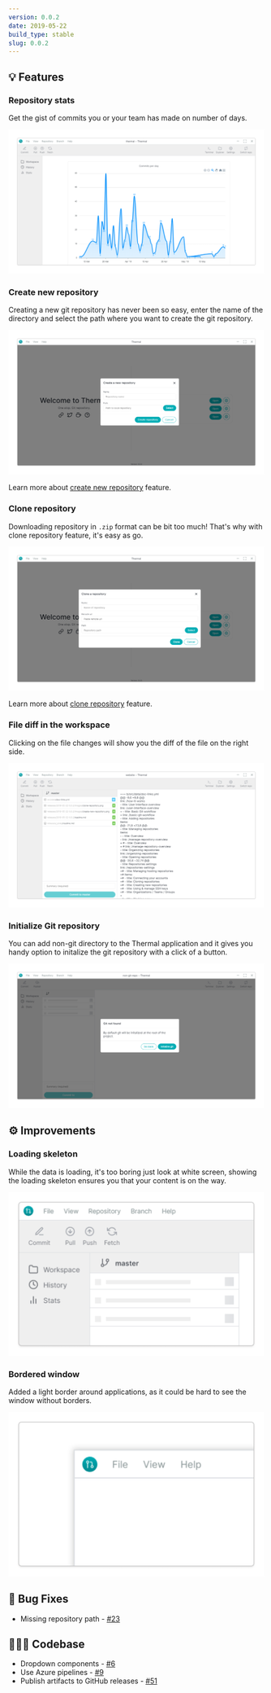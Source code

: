 ```yaml
---
version: 0.0.2
date: 2019-05-22
build_type: stable
slug: 0.0.2
---
```


## 💡 Features

### Repository stats

Get the gist of commits you or your team has made on number of days.

![Repository stats](./images/repository-stats.png)

### Create new repository

Creating a new git repository has never been so easy, enter the name of the directory and select the path where you want to create the git repository.

![Create new repository](./images/create-new-repository.png)

Learn more about [create new repository](/docs/create-repository) feature.

### Clone repository

Downloading repository in `.zip` format can be bit too much! That's why with clone repository feature, it's easy as go.

![Clone repository](./images/clone-repository.png)

Learn more about [clone repository](/docs/clone-repository) feature.

### File diff in the workspace

Clicking on the file changes will show you the diff of the file on the right side.

![File diff in workspace](./images/file-diff-in-workspace.png)

### Initialize Git repository

You can add non-git directory to the Thermal application and it gives you handy option to initalize the git repository with a click of a button.

![Initialize Git repository](./images/initialize-git-repository.png)

## ⚙ Improvements

### Loading skeleton

While the data is loading, it's too boring just look at white screen, showing the loading skeleton ensures you that your content is on the way.

![Loading skeleton](./images/loading-skeleton.png)

### Bordered window

Added a light border around applications, as it could be hard to see the window without borders.

![Bordered window](./images/bordered-window.png)

## 🐞 Bug Fixes

- Missing repository path - [#23](https://github.com/gitthermal/thermal/issues/23)

## 👨🏻‍💻 Codebase

- Dropdown components - [#6](https://github.com/gitthermal/thermal/pull/6)
- Use Azure pipelines - [#9](https://github.com/gitthermal/thermal/pull/9)
- Publish artifacts to GitHub releases - [#51](https://github.com/gitthermal/thermal/pull/51)
